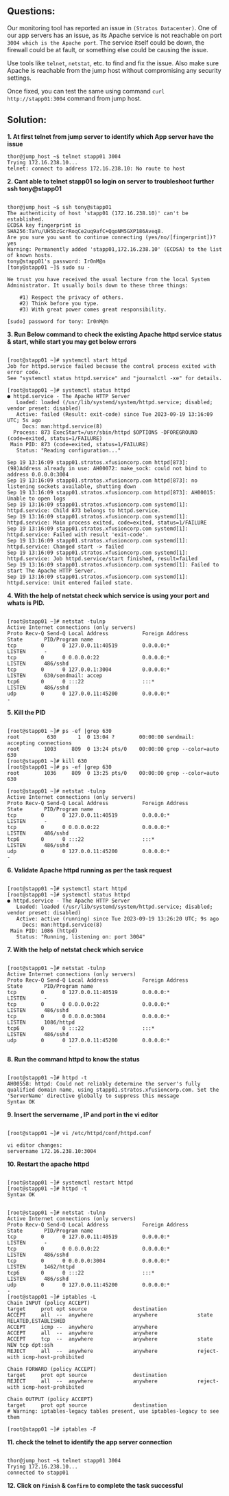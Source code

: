

## Questions:

Our monitoring tool has reported an issue in `(Stratos Datacenter)`. One of our app servers has an issue, as its Apache service is not reachable on port `3004 which is the Apache port`. The service itself could be down, the firewall could be at fault, or something else could be causing the issue.



Use tools like `telnet`, `netstat`, etc. to find and fix the issue. Also make sure Apache is reachable from the jump host without compromising any security settings.

Once fixed, you can test the same using command `curl http://stapp01:3004` command from jump host.



## Solution:

**1. At first  telnet from jump server to identify which App server have the issue**

```
thor@jump_host ~$ telnet stapp01 3004
Trying 172.16.238.10...
telnet: connect to address 172.16.238.10: No route to host
```

**2.  Cant able to telnet stapp01 so login on  server to troubleshoot further ssh tony@stapp01**

```

thor@jump_host ~$ ssh tony@stapp01
The authenticity of host 'stapp01 (172.16.238.10)' can't be established.
ECDSA key fingerprint is SHA256:TaYu/UH5bzGcrRoqCe2uq9afC+QqoNM5GXP186Aveq8.
Are you sure you want to continue connecting (yes/no/[fingerprint])? yes
Warning: Permanently added 'stapp01,172.16.238.10' (ECDSA) to the list of known hosts.
tony@stapp01's password: Ir0nM@n
[tony@stapp01 ~]$ sudo su -

We trust you have received the usual lecture from the local System
Administrator. It usually boils down to these three things:

    #1) Respect the privacy of others.
    #2) Think before you type.
    #3) With great power comes great responsibility.

[sudo] password for tony: Ir0nM@n
```

**3.  Run Below command to check the existing Apache httpd service status & start, while start you may get below errors**

```

[root@stapp01 ~]# systemctl start httpd
Job for httpd.service failed because the control process exited with error code.
See "systemctl status httpd.service" and "journalctl -xe" for details.

[root@stapp01 ~]# systemctl status httpd
● httpd.service - The Apache HTTP Server
   Loaded: loaded (/usr/lib/systemd/system/httpd.service; disabled; vendor preset: disabled)
   Active: failed (Result: exit-code) since Tue 2023-09-19 13:16:09 UTC; 5s ago
     Docs: man:httpd.service(8)
  Process: 873 ExecStart=/usr/sbin/httpd $OPTIONS -DFOREGROUND (code=exited, status=1/FAILURE)
 Main PID: 873 (code=exited, status=1/FAILURE)
   Status: "Reading configuration..."

Sep 19 13:16:09 stapp01.stratos.xfusioncorp.com httpd[873]: (98)Address already in use: AH00072: make_sock: could not bind to address 0.0.0.0:3004
Sep 19 13:16:09 stapp01.stratos.xfusioncorp.com httpd[873]: no listening sockets available, shutting down
Sep 19 13:16:09 stapp01.stratos.xfusioncorp.com httpd[873]: AH00015: Unable to open logs
Sep 19 13:16:09 stapp01.stratos.xfusioncorp.com systemd[1]: httpd.service: Child 873 belongs to httpd.service.
Sep 19 13:16:09 stapp01.stratos.xfusioncorp.com systemd[1]: httpd.service: Main process exited, code=exited, status=1/FAILURE
Sep 19 13:16:09 stapp01.stratos.xfusioncorp.com systemd[1]: httpd.service: Failed with result 'exit-code'.
Sep 19 13:16:09 stapp01.stratos.xfusioncorp.com systemd[1]: httpd.service: Changed start -> failed
Sep 19 13:16:09 stapp01.stratos.xfusioncorp.com systemd[1]: httpd.service: Job httpd.service/start finished, result=failed
Sep 19 13:16:09 stapp01.stratos.xfusioncorp.com systemd[1]: Failed to start The Apache HTTP Server.
Sep 19 13:16:09 stapp01.stratos.xfusioncorp.com systemd[1]: httpd.service: Unit entered failed state.
```

**4. With the help of  netstat check which service is using your port and whats is PID.**

```

[root@stapp01 ~]# netstat -tulnp
Active Internet connections (only servers)
Proto Recv-Q Send-Q Local Address           Foreign Address         State       PID/Program name    
tcp        0      0 127.0.0.11:40519        0.0.0.0:*               LISTEN      -                   
tcp        0      0 0.0.0.0:22              0.0.0.0:*               LISTEN      486/sshd            
tcp        0      0 127.0.0.1:3004          0.0.0.0:*               LISTEN      630/sendmail: accep 
tcp6       0      0 :::22                   :::*                    LISTEN      486/sshd            
udp        0      0 127.0.0.11:45200        0.0.0.0:*                           -     
```

**5. Kill the PID**

```

[root@stapp01 ~]# ps -ef |grep 630
root         630       1  0 13:04 ?        00:00:00 sendmail: accepting connections
root        1003     809  0 13:24 pts/0    00:00:00 grep --color=auto 630
[root@stapp01 ~]# kill 630
[root@stapp01 ~]# ps -ef |grep 630
root        1036     809  0 13:25 pts/0    00:00:00 grep --color=auto 630

[root@stapp01 ~]# netstat -tulnp
Active Internet connections (only servers)
Proto Recv-Q Send-Q Local Address           Foreign Address         State       PID/Program name    
tcp        0      0 127.0.0.11:40519        0.0.0.0:*               LISTEN      -                   
tcp        0      0 0.0.0.0:22              0.0.0.0:*               LISTEN      486/sshd            
tcp6       0      0 :::22                   :::*                    LISTEN      486/sshd            
udp        0      0 127.0.0.11:45200        0.0.0.0:*                           -           
```

**6. Validate Apache httpd running  as per the task request**

```

[root@stapp01 ~]# systemctl start httpd
[root@stapp01 ~]# systemctl status httpd
● httpd.service - The Apache HTTP Server
   Loaded: loaded (/usr/lib/systemd/system/httpd.service; disabled; vendor preset: disabled)
   Active: active (running) since Tue 2023-09-19 13:26:20 UTC; 9s ago
     Docs: man:httpd.service(8)
 Main PID: 1086 (httpd)
   Status: "Running, listening on: port 3004"
```

**7. With the help of  netstat check which service**

```

[root@stapp01 ~]# netstat -tulnp
Active Internet connections (only servers)
Proto Recv-Q Send-Q Local Address           Foreign Address         State       PID/Program name    
tcp        0      0 127.0.0.11:40519        0.0.0.0:*               LISTEN      -                   
tcp        0      0 0.0.0.0:22              0.0.0.0:*               LISTEN      486/sshd            
tcp        0      0 0.0.0.0:3004            0.0.0.0:*               LISTEN      1086/httpd          
tcp6       0      0 :::22                   :::*                    LISTEN      486/sshd            
udp        0      0 127.0.0.11:45200        0.0.0.0:*       
                    -      
```

**8. Run the command httpd to know the status**

```

[root@stapp01 ~]# httpd -t
AH00558: httpd: Could not reliably determine the server's fully qualified domain name, using stapp01.stratos.xfusioncorp.com. Set the 'ServerName' directive globally to suppress this message
Syntax OK
```

**9. Insert the servername , IP and port in the vi editor**
 
```

[root@stapp01 ~]# vi /etc/httpd/conf/httpd.conf

vi editor changes: 
servername 172.16.238.10:3004
```

**10. Restart the apache httpd**

```

[root@stapp01 ~]# systemctl restart httpd
[root@stapp01 ~]# httpd -t
Syntax OK


[root@stapp01 ~]# netstat -tulnp
Active Internet connections (only servers)
Proto Recv-Q Send-Q Local Address           Foreign Address         State       PID/Program name    
tcp        0      0 127.0.0.11:40519        0.0.0.0:*               LISTEN      -                   
tcp        0      0 0.0.0.0:22              0.0.0.0:*               LISTEN      486/sshd            
tcp        0      0 0.0.0.0:3004            0.0.0.0:*               LISTEN      1462/httpd          
tcp6       0      0 :::22                   :::*                    LISTEN      486/sshd            
udp        0      0 127.0.0.11:45200        0.0.0.0:*                           -                   
[root@stapp01 ~]# iptables -L
Chain INPUT (policy ACCEPT)
target     prot opt source               destination         
ACCEPT     all  --  anywhere             anywhere             state RELATED,ESTABLISHED
ACCEPT     icmp --  anywhere             anywhere            
ACCEPT     all  --  anywhere             anywhere            
ACCEPT     tcp  --  anywhere             anywhere             state NEW tcp dpt:ssh
REJECT     all  --  anywhere             anywhere             reject-with icmp-host-prohibited

Chain FORWARD (policy ACCEPT)
target     prot opt source               destination         
REJECT     all  --  anywhere             anywhere             reject-with icmp-host-prohibited

Chain OUTPUT (policy ACCEPT)
target     prot opt source               destination         
# Warning: iptables-legacy tables present, use iptables-legacy to see them

[root@stapp01 ~]# iptables -F
```

**11. check the telnet to identify the app server connection**

```

thor@jump_host ~$ telnet stapp01 3004
Trying 172.16.238.10...
connected to stapp01
```

**12. Click on `Finish` & `Confirm` to complete the task successful**